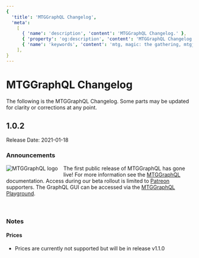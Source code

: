 ```yaml
---
{
  'title': 'MTGGraphQL Changelog',
  'meta':
    [
      { 'name': 'description', 'content': 'MTGGraphQL Changelog.' },
      { 'property': 'og:description', 'content': 'MTGGraphQL Changelog.' },
      { 'name': 'keywords', 'content': 'mtg, magic: the gathering, mtgjson, json, mtggraphql changelog, changelog' },
    ],
}
---
```


# MTGGraphQL Changelog

The following is the MTGGraphQL Changelog. Some parts may be updated for clarity or corrections at any point.

## 1.0.2

Release Date: 2021-01-18

### Announcements

<img style="max-height: 100px; float: left; margin: 0 15px 15px 0;" alt="MTGGraphQL logo" src="/images/assets/thumbnail-logo-mtggraphql.jpg" />The first public release of MTGGraphQL has gone live! For more information see the [MTGGraphQL](/mtggraphql/) documentation. Access during our beta rollout is limited to <a href="https://www.patreon.com/MTGJSON" class="link-inline-image patreon" target="_blank" rel="noreferrer noopener">Patreon</a> supporters. The GraphQL GUI can be accessed via the [MTGGraphQL Playground](https://graphql.mtgjson.com/).
<br /><br /><br />

### Notes

#### Prices

- Prices are currently not supported but will be in release v1.1.0
